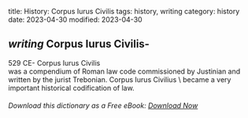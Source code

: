 title: History: Corpus Iurus Civilis
tags: history, writing
category: history
date: 2023-04-30
modified: 2023-04-30

## _writing_  Corpus Iurus Civilis-
529 CE-
  Corpus Iurus Civilis \
was a compendium of Roman law code commissioned by Justinian and
written by the jurist Trebonian.    Corpus Iurus Civilius \ became
a very important historical codification of law.


###### Download *this* dictionary as a Free eBook: [Download Now]({static}static/SerfHistoryDictionary.pdf)

